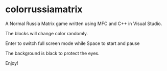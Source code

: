 # colorrussiamatrix
A Normal Russia Matrix game written using MFC and C++ in Visual Studio.

The blocks will change color randomly.

Enter to switch full screen mode while Space to start and pause

The background is black to protect the eyes.

Enjoy!
